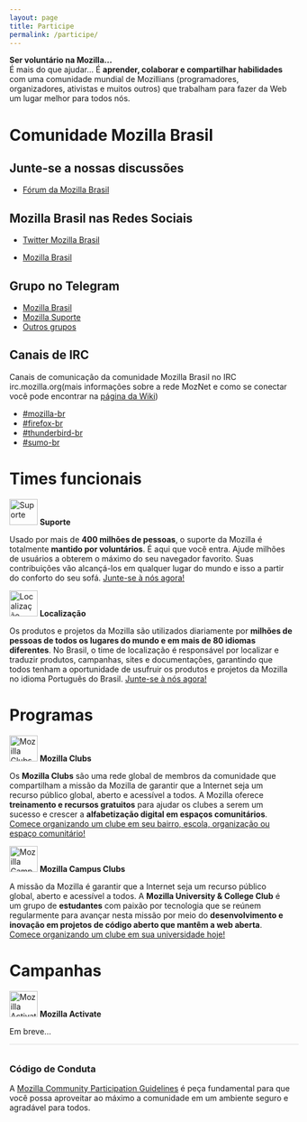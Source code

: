 ```yaml
---
layout: page
title: Participe
permalink: /participe/
---
```


<style>
.page img {
  background:#fff;
  padding:5px;
  border:1px solid #eee;
  box-shadow: 0 0 1px #ddd;
}
</style>

<b>Ser voluntário na Mozilla...</b><br>
É mais do que ajudar... É <b>aprender, colaborar e compartilhar habilidades</b> com uma comunidade mundial de Mozillians (programadores, organizadores, ativistas e muitos outros) que trabalham para fazer da Web um lugar melhor para todos nós.

# Comunidade Mozilla Brasil

## Junte-se a nossas discussões

* [Fórum da Mozilla Brasil](https://discourse.mozilla-community.org/c/mozilla-brasil)

## Mozilla Brasil nas Redes Sociais

* [Twitter Mozilla Brasil](https://www.twitter.com/mozillabrasil)

* [Mozilla Brasil](https://www.facebook.com/mozillabrasil)

## Grupo no Telegram

* [Mozilla Brasil](https://telegram.me/mozillabr)
* [Mozilla Suporte](https://telegram.me/sumobrasil)
* [Outros grupos](https://wiki.mozilla.org/Brasil/Grupos_de_Telegram)

## Canais de IRC

Canais de comunicação da comunidade Mozilla Brasil no IRC irc.mozilla.org(mais informações sobre a rede MozNet e como se conectar você pode encontrar na [página da Wiki](https://wiki.mozilla.org/IRC))

<ul>
<li><a href="irc://irc.mozilla.org/mozilla-br" rel="nofollow">#mozilla-br</a></li>
<li><a href="irc://irc.mozilla.org/firefox-br" rel="nofollow">#firefox-br</a></li>
<li><a href="irc://irc.mozilla.org/thunderbird-br" rel="nofollow">#thunderbird-br</a></li>
<li><a href="irc://irc.mozilla.org/sumo-br" rel="nofollow">#sumo-br</a></li>
</ul>

# Times funcionais

<p>
    <img class="alignleft" alt="Suporte" src="{{ site.url }}/img/contribute/sumobrazil.jpg" height="46" width="50">
    <strong>Suporte</strong>
</p>
<p>
Usado por mais de <b>400 milhões de pessoas</b>, o suporte da Mozilla é totalmente <b>mantido por voluntários</b>. É aqui que você entra. Ajude milhões de usuários a obterem o máximo do seu navegador favorito. Suas contribuições vão alcançá-los em qualquer lugar do mundo e isso a partir do conforto do seu sofá. <a href="https://wiki.mozilla.org/Brasil/Sumo">Junte-se à nós agora!</a></p>

<p>
    <img class="alignleft" alt="Localização" src="{{ site.url }}/img/contribute/800px-L10n_logo.png" height="46" width="50">
    <strong>Localização</strong>
</p>
<p>
Os produtos e projetos da Mozilla são utilizados diariamente por <b>milhões de pessoas de todos os lugares do mundo e em mais de 80 idiomas diferentes</b>. No Brasil, o time de localização é responsável por localizar e traduzir produtos, campanhas, sites e documentações, garantindo que todos tenham a oportunidade de usufruir os produtos e projetos da Mozilla no idioma Português do Brasil. <a href="https://wiki.mozilla.org/Brasil/L10n">Junte-se à nós agora!</a></p>

# Programas
<p>
    <img class="alignleft" alt="Mozilla Clubs" src="{{ site.url }}/img/contribute/mozillaclubs.jpg" height="46" width="50">
    <strong>Mozilla Clubs</strong>
</p>
<p>
Os <b>Mozilla Clubs</b> são uma rede global de membros da comunidade que compartilham a missão da Mozilla de garantir que a Internet seja um recurso público global, aberto e acessível a todos. A Mozilla oferece <b>treinamento e recursos gratuitos</b> para ajudar os clubes a serem um sucesso e crescer a <b>alfabetização digital em espaços comunitários</b>. <a href="https://wiki.mozilla.org/Brasil/Mozilla_Leadership_Network/Mozilla_Clubs">Comece organizando um clube em seu bairro, escola, organização ou espaço comunitário!</a></p>

<p>
    <img class="alignleft" alt="Mozilla Campus Clubs" src="{{ site.url }}/img/contribute/mozillacampusclubs.jpg" height="46" width="50">
    <strong>Mozilla Campus Clubs</strong>
</p>
<p>
A missão da Mozilla é garantir que a Internet seja um recurso público global, aberto e acessível a todos. A <b>Mozilla University & College Club</b> é um grupo de <b>estudantes</b> com paixão por tecnologia que se reúnem regularmente para avançar nesta missão por meio do <b>desenvolvimento e inovação em projetos de código aberto que mantêm a web aberta</b>. <a href="https://wiki.mozilla.org/Brasil/Mozilla_Leadership_Network/Mozilla_Campus_Clubs">Comece organizando um clube em sua universidade hoje!</a></p>

# Campanhas
<p>
    <img class="alignleft" alt="Mozilla Activate" src="{{ site.url }}/img/contribute/activate.png" height="46" width="50">
    <strong>Mozilla Activate</strong>
</p>
<p>
Em breve...</p>

<div style="border-top:1px solid #ddd;width:100%;padding:5px;"></div>

### Código de Conduta
<p>A <a href="https://www.mozilla.org/en-US/about/governance/policies/participation/">Mozilla Community Participation Guidelines</a>
 é peça fundamental para que você possa aproveitar ao máximo a comunidade em um ambiente seguro e agradável para todos.</p>
